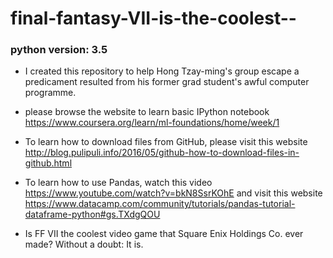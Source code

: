 # final-fantasy-VII-is-the-coolest--
### python version: 3.5
* I created this repository to help Hong Tzay-ming's group escape a predicament resulted from his former grad student's awful computer programme. 
* please browse the website to learn basic IPython notebook 
https://www.coursera.org/learn/ml-foundations/home/week/1

* To learn how to download files from GitHub, please visit this website
 http://blog.pulipuli.info/2016/05/github-how-to-download-files-in-github.html
 
* To learn how to use Pandas, watch this video 
 https://www.youtube.com/watch?v=bkN8SsrKOhE
 and visit this website
 https://www.datacamp.com/community/tutorials/pandas-tutorial-dataframe-python#gs.TXdgQOU
* Is FF VII the coolest video game that Square Enix Holdings Co. ever made? Without a doubt: It is.
